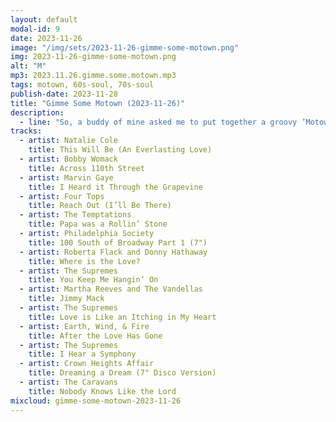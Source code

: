 ```yaml
---
layout: default
modal-id: 9
date: 2023-11-26
image: "/img/sets/2023-11-26-gimme-some-motown.png"
img: 2023-11-26-gimme-some-motown.png
alt: "M"
mp3: 2023.11.26.gimme.some.motown.mp3
tags: motown, 60s-soul, 70s-soul
publish-date: 2023-11-28
title: "Gimme Some Motown (2023-11-26)"
description:
  - line: "So, a buddy of mine asked me to put together a groovy ’Motown-inspired’ set for him, and I was like, ’Hell yeah, let’s do this!’ He threw out some legendary names like The Temptations, Marvin Gaye, Gladys Knight, and Earth Wind & Fire. I was excited to take on a different kind of challenge, but then I started to feel a bit anxious as I curated the tracks. You see, old Motown jams don’t quite follow the same rules as modern tunes, and there aren’t many intros or outros to work with. Plus, they’re often super recognizable from the very first beat (take: ’I Heard it Through the Grapevine’). But I think I’ve got a decent first pass here. Gonna have him check it out and see if it meets what he had in mind. If you like this, stay tuned for more like it to come."
tracks:
  - artist: Natalie Cole
    title: This Will Be (An Everlasting Love)
  - artist: Bobby Womack
    title: Across 110th Street
  - artist: Marvin Gaye
    title: I Heard it Through the Grapevine
  - artist: Four Tops
    title: Reach Out (I’ll Be There)
  - artist: The Temptations
    title: Papa was a Rollin’ Stone
  - artist: Philadelphia Society
    title: 100 South of Broadway Part 1 (7")
  - artist: Roberta Flack and Donny Hathaway
    title: Where is the Love?
  - artist: The Supremes
    title: You Keep Me Hangin’ On
  - artist: Martha Reeves and The Vandellas
    title: Jimmy Mack
  - artist: The Supremes
    title: Love is Like an Itching in My Heart
  - artist: Earth, Wind, & Fire
    title: After the Love Has Gone
  - artist: The Supremes
    title: I Hear a Symphony
  - artist: Crown Heights Affair
    title: Dreaming a Dream (7" Disco Version)
  - artist: The Caravans
    title: Nobody Knows Like the Lord
mixcloud: gimme-some-motown-2023-11-26
---
```

